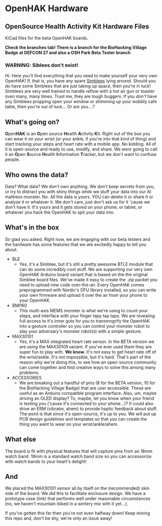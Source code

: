 # OpenHAK Hardware
## OpenSource Health Activity Kit Hardware Files

KiCad files for the beta OpenHAK boards. 

**Check the branches tab! There is a branch for the BioHacking Village Badge at DEFCON 27 and also a OSH Park Beta Tester branch**


### WARNING: Siblees don't exist!

Hi. Here you'll find everything that you need to make yourself your very own OpenHAK! If, that is, you have any spare [Simblees](https://www.digikey.com/product-detail/en/rf-digital-corporation/RFD77101/1562-1034-ND/5723430) lying around. Should you do have some Simblees that are just taking up space, then you're in luck! Simblees are very well trained to handle reflow with a hot air gun or toaster oven many, many times. Trust me, they are tough buggers. If you *don't* have any Simblees propping open your window or shimming up your wobbly cafe table, then you're out of luck... Or are you....?

## What's going on?

**O**pen**HAK** is an **O**pen source **H**ealth **A**ctivity **K**it. Right out of the box you can wear it on your wrist (or your ankle, if you're into that kind of thing) and start tracking your steps and heart rate with a mobile app. No kidding. All of it is open-source and ready to use, modify, and share. We *were* going to call it an **O**pen **S**ource **H**ealth **I**nformation **T**racker, but we don't want to confuse people.

## Who owns the data?

Data? What data? We don't own anything. We don't keep secrets from you, or try to distract you with shiny things while we stuff your data into our AI mattress monster. No. All the data is yours. YOU can delete it or share it or analyze it or whatever it. We don't care, just don't ask us for it 'cause we don't have it. It's yours and it gets stored on your phone, or tablet, or whatever you hack the OpenHAK to spit your data into.

## What's in the box

So glad you asked. Right now, we are engaging with our beta testers and the hardware has some features that we are excitedly happy to tell you about.

* BLE
	* Yes, it's a Simblee, but it's still a pretty awesome BTLE module that can do some incredibly cool stuff. We are supporting our very own OpenHAK Arduino board variant that is based on the the original Simblee board files. We've made it easy to create the .zip packet you need to upload new code over-the-air. Every OpenHAK comes preprogrammed with Nordic's DFU library installed, so you can write your own firmware and upload it over the air from your phone to your OpenHAK.
* BMI160
	* This multi-axis MEMS monster is what we're using to count your steps, and interface with your finger tapy tap taps. We are revealing full access to it's inner guts for you to transmogrify the OpenHAK into a gesture controller so you can control your monster robot to slay your adversary's monster robot(s) with a simple gesture.
* MAX30101
	* Yes, it's a MAX integrated heart rate sensor. In the BETA version we are using the MAX3010**1** variant. If you've ever used them they are super fun to play with. **We know.** It's not easy to get heart rate off of the wrist/ankle. It's not impossible, but it's hard. That's part of the reason why we're doing this, to see how an open-source community can come together and find creative ways to solve this among many problems.
* ACCESSORIES
	* We are breaking out a handful of pins (8 for the BETA version, 10 for the BioHacking Village Badge) that are user accessible. These are useful as an Arduino compatible program interface. Also, um, maybe driving an OLED display? To, maybe, let you know when your friend is texting you ('cause it's connected to your phone...)? It could also drive an ERM (vibrator, ahem) to provide haptic feedback about stuff. The point is that since it's open-source, it's up to you. We will put up PCB design guidelines and templates so that you can create the thing you want to wear on your wrist/ankle/ahem.

## What else

The board is fit with physical features that will capture pins from an 18mm watch band. 18mm is a standard watch band size so you can accessorize with watch bands to your heart's delight!

## And
We placed the MAX30101 sensor all by itself on the (recommended) skin side of the board. We did this to facilitate enclosure design. We have a prototype case (link) that performs well under reasonable circumstances (no, we haven't mountain-biked in a wintery mix with it yet...).


If you've gotten this far then you're not even halfway down! Keep mining this repo and, don't be shy, we're only an issue away!
